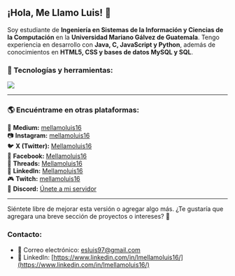 ## ¡Hola, Me Llamo Luis! 👋  

Soy estudiante de **Ingeniería en Sistemas de la Información y Ciencias de la Computación** en la **Universidad Mariano Gálvez de Guatemala**. Tengo experiencia en desarrollo con **Java, C, JavaScript y Python**, además de conocimientos en **HTML5, CSS y bases de datos MySQL y SQL**.  

### 🚀 Tecnologías y herramientas:  
<p align="left">
  <img src="https://skillicons.dev/icons?i=html,css,js,python,cpp,cs,java,git,github,mysql" />
</p>

---

### 🌎 Encuéntrame en otras plataformas:  

📖 **Medium:** [mellamoluis16](https://medium.com/@mellamoluis16)  
📷 **Instagram:** [mellamoluis16](https://instagram.com/mellamoluis16)  
🐦 **X (Twitter):** [Mellamoluis16](https://twitter.com/Mellamoluis16)  
📘 **Facebook:** [Mellamoluis16](https://facebook.com/Mellamoluis16)  
🧵 **Threads:** [Mellamoluis16](https://www.threads.net/@Mellamoluis16)  
💼 **LinkedIn:** [Mellamoluis16](https://linkedin.com/in/Mellamoluis16)  
🎮 **Twitch:** [mellamoluis16](https://twitch.tv/mellamoluis16)  
💬 **Discord:** [Únete a mi servidor](https://discord.gg/shpqKt8Z4R)  

---

Siéntete libre de mejorar esta versión o agregar algo más. ¿Te gustaría que agregara una breve sección de proyectos o intereses? 🚀

### Contacto:
- 📧 Correo electrónico: [esluis97@gmail.com](mailto:esluis97@gmail.com)
- 🔗 LinkedIn: [https://www.linkedin.com/in/lmellamoluis16/](https://www.linkedin.com/in/lmellamoluis16/)

